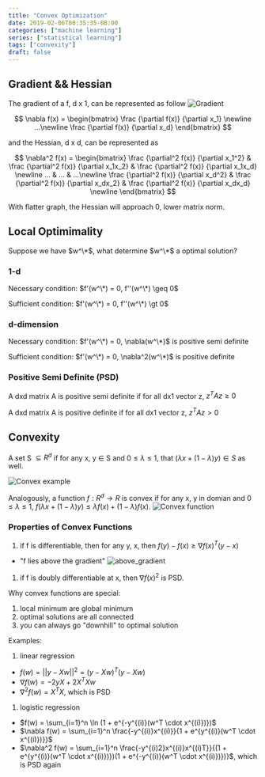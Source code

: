```yaml
---
title: "Convex Optimization"
date: 2019-02-06T00:35:35-08:00
categories: ["machine learning"]
series: ["statistical learning"]
tags: ["convexity"]
draft: false
---
```


## Gradient && Hessian

The gradient of a f, d x 1, can be represented as follow
![Gradient](/img/cse250/gradient.png)

$$
\nabla f(x) = 
\begin{bmatrix}
\frac {\partial f(x)} {\partial x_1} \newline
...\newline
\frac {\partial f(x)} {\partial x_d}
\end{bmatrix}
$$

and the Hessian, d x d, can be represented as

$$
\nabla^2 f(x) = 
\begin{bmatrix}
\frac {\partial^2 f(x)} {\partial x_1^2} & \frac {\partial^2 f(x)} {\partial x_1x_2} & \frac {\partial^2 f(x)} {\partial x_1x_d} \newline
... & ... & ...\newline
\frac {\partial^2 f(x)} {\partial x_d^2} &  \frac {\partial^2 f(x)} {\partial x_dx_2} & \frac {\partial^2 f(x)} {\partial x_dx_d} \newline
\end{bmatrix}
$$

With flatter graph, the Hessian will approach 0, lower matrix norm.

## Local Optimimality

Suppose we have $w^\*$, what determine $w^\*$ a optimal solution?

### 1-d

Necessary condition: $f'(w^\*) = 0, f''(w^\*) \geq 0$

Sufficient condition: $f'(w^\*) = 0, f''(w^\*) \gt 0$

### d-dimension

Necessary condition: $f'(w^\*) = 0, \nabla(w^\*)$ is positive semi definite

Sufficient condition: $f'(w^\*) = 0,  \nabla^2(w^\*)$ is positive definite

### Positive Semi Definite (PSD)

A dxd matrix A is positive semi definite if for all dx1 vector z, $z^TAz \geq 0$

A dxd matrix A is positive definite if for all dx1 vector z, $z^TAz \gt 0$

## Convexity

A set S $\subseteq R^d$ if for any x, y $\in$ S and $0 \leq \lambda \leq 1$, that $(\lambda x + (1 -\lambda)y) \in S$ as well.

![Convex example](/img/cse250/convex_example.png)


Analogously, a function $f: R^d \rightarrow R$ is convex if for any x, y in domian and $0 \leq \lambda \leq 1$, $f(\lambda x + (1 -\lambda)y) \leq \lambda f(x) + (1 - \lambda)f(x)$.
![Convex function](/img/cse250/convex_function.png)

### Properties of Convex Functions

1. if f is differentiable, then for any y, x, then $f(y) - f(x) \geq \nabla f(x)^T(y-x)$
  - "f lies above the gradient"
  ![above_gradient](/img/cse250/above_gradient.png)
1. if f is doubly differentiable at x, then $\nabla f(x)^2$ is PSD.

Why convex functions are special:

1. local minimum are global minimum
1. optimal solutions are all connected
1. you can always go "downhill" to optimal solution

Examples:

1. linear regression
  - $f(w) = ||y-Xw||^2 = (y - Xw)^T(y - Xw)$
  - $\nabla f(w) = -2yX + 2X^TXw$
  - $\nabla^2 f(w) = X^TX$, which is PSD
1. logistic regression
  - $f(w) = \sum_{i=1}^n \ln (1 + e^{-y^{(i)}(w^T \cdot x^{(i)})})$
  - $\nabla f(w) = \sum_{i=1}^n \frac{-y^{(i)}x^{(i)}}{1 + e^{y^{(i)}(w^T \cdot x^{(i)})}}$
  - $\nabla^2 f(w) = \sum_{i=1}^n \frac{-y^{(i)2}x^{(i)}x^{(i)T}}{(1 + e^{y^{(i)}(w^T \cdot x^{(i)})})(1 + e^{-y^{(i)}(w^T \cdot x^{(i)})})}$, which is PSD again









